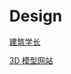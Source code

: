 # Design

[建筑学长](http://www.jianzhuxuezhang.com)

[3D 模型网站](https://studioalternativi.com/blogs/free/free-3d-models-resources)
